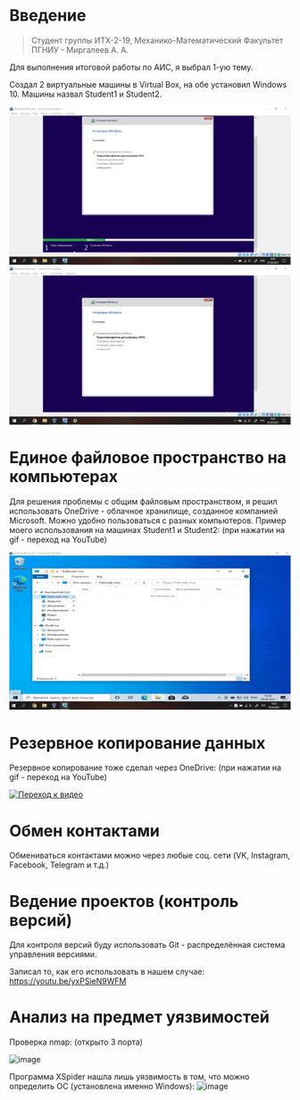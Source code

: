 # Введение

> Студент группы ИТХ-2-19, Механико-Математический Факультет ПГНИУ - Миргалеев А. А.

Для выполнения итоговой работы по АИС, я выбрал 1-ую тему.

Создал 2 виртуальные машины в Virtual Box, на обе установил Windows 10. Машины назвал Student1 и Student2.

![GitHub Logo](/Screenshot_1.png)
![GitHub Logo](/Screenshot_2.png)

# Единое файловое пространство на компьютерах

Для решения проблемы с общим файловым пространством, я решил использовать OneDrive - облачное хранилище, созданное компанией Microsoft. Можно удобно пользоваться с разных компьютеров.
Пример моего использования на машинах Student1 и Student2: (при нажатии на gif - переход на YouTube)

[![Переход к видео](/Пример1.gif)](https://youtu.be/fkByYIvWn1w)

# Резервное копирование данных

Резервное копирование тоже сделал через OneDrive: (при нажатии на gif - переход на YouTube)

[![Переход к видео](/Резервное-копирование.gif)](https://youtu.be/8w0bvZ_balY)

# Обмен контактами

Обмениваться контактами можно через любые соц. сети (VK, Instagram, Facebook, Telegram и т.д.)

# Ведение проектов (контроль версий)

Для контроля версий буду использовать Git - распределённая система управления версиями.

Записал то, как его использовать в нашем случае: https://youtu.be/yxPSieN9WFM

# Анализ на предмет уязвимостей

Проверка nmap: (открыто 3 порта)

![image](https://user-images.githubusercontent.com/56022576/113600949-2b24ff00-965a-11eb-9624-1d56bbbc773d.png)

Программа XSpider нашла лишь уязвимость в том, что можно определить ОС (установлена именно Windows):
![image](https://user-images.githubusercontent.com/56022576/113703961-f44ff700-96f4-11eb-8ba6-8b4dbde1a6e2.png)

